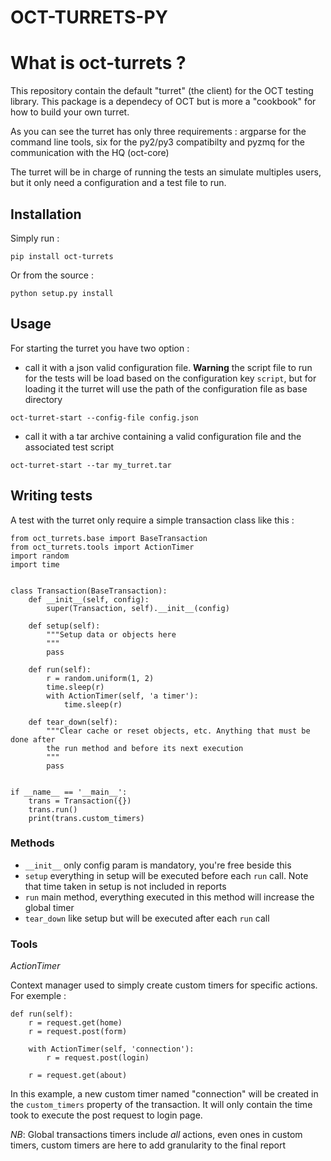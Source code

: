 # OCT-TURRETS-PY

# What is oct-turrets ?

This repository contain the default "turret" (the client) for the OCT testing library.
This package is a dependecy of OCT but is more a "cookbook" for how to build your own turret.

As you can see the turret has only three requirements : argparse for the command line tools, six for the py2/py3
compatibilty and pyzmq for the communication with the HQ (oct-core)

The turret will be in charge of running the tests an simulate multiples users, but it only need a configuration and a
test file to run.

## Installation

Simply run :

```
pip install oct-turrets
```

Or from the source :

```
python setup.py install
```

## Usage

For starting the turret you have two option :

* call it with a json valid configuration file. **Warning** the script file to run for the tests will be load based on
the configuration key `script`, but for loading it the turret will use the path of the configuration file as base directory

```
oct-turret-start --config-file config.json
```

* call it with a tar archive containing a valid configuration file and the associated test script

```
oct-turret-start --tar my_turret.tar
```

## Writing tests

A test with the turret only require a simple transaction class like this :


```
from oct_turrets.base import BaseTransaction
from oct_turrets.tools import ActionTimer
import random
import time


class Transaction(BaseTransaction):
    def __init__(self, config):
        super(Transaction, self).__init__(config)

    def setup(self):
        """Setup data or objects here
        """
        pass

    def run(self):
        r = random.uniform(1, 2)
        time.sleep(r)
        with ActionTimer(self, 'a timer'):
            time.sleep(r)

    def tear_down(self):
        """Clear cache or reset objects, etc. Anything that must be done after
        the run method and before its next execution
        """
        pass


if __name__ == '__main__':
    trans = Transaction({})
    trans.run()
    print(trans.custom_timers)
```

### Methods

* ``__init__`` only config param is mandatory, you're free beside this
* ``setup`` everything in setup will be executed before each ``run`` call. Note that time taken in setup is not included in reports
* ``run`` main method, everything executed in this method will increase the global timer
* ``tear_down`` like setup but will be executed after each ``run`` call

### Tools

*ActionTimer*

Context manager used to simply create custom timers for specific actions. For exemple :

```
def run(self):
    r = request.get(home)
    r = request.post(form)

    with ActionTimer(self, 'connection'):
        r = request.post(login)

    r = request.get(about)
```

In this example, a new custom timer named "connection" will be created in the ``custom_timers`` property of the transaction.
It will only contain the time took to execute the post request to login page.

*NB*: Global transactions timers include *all* actions, even ones in custom timers, custom timers are here to add granularity to the final
report
